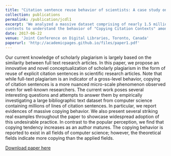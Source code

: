 ```yaml
---
title: "Citation sentence reuse behavior of scientists: A case study on massive bibliographic text dataset of computer science"
collection: publications
permalink: /publication/jcdl1
excerpt: 'We analyzed a massive dataset comprising of nearly 1.5 million computer science articles and more than 26 million citation
contexts to understand the behavior of "Copying Citation Contexts" amongst the researchers.'
date: 2017-06-22
venue: 'Joint Conference on Digital Libraries, Toronto, Canada'
paperurl: 'http://academicpages.github.io/files/paper1.pdf'
---
```

Our current knowledge of scholarly plagiarism is largely based on the similarity between full text research articles. In this paper, we propose an innovative and novel conceptualization of scholarly plagiarism in the form of reuse of explicit citation sentences in scientific research articles. Note that while full-text plagiarism is an indicator of a gross-level behavior, copying of citation sentences is a more nuanced micro-scale phenomenon observed even for well-known researchers. The current work poses several interesting questions and attempts to answer them by empirically investigating a large bibliographic text dataset from computer science containing millions of lines of citation sentences. In particular, we report evidences of massive copying behavior. We also present several striking real examples throughout the paper to showcase widespread adoption of this undesirable practice. In contrast to the popular perception, we find that copying tendency increases as an author matures. The copying behavior is reported to exist in all fields of computer science; however, the theoretical fields indicate more copying than the applied fields.

[Download paper here](http://academicpages.github.io/files/paper1.pdf)